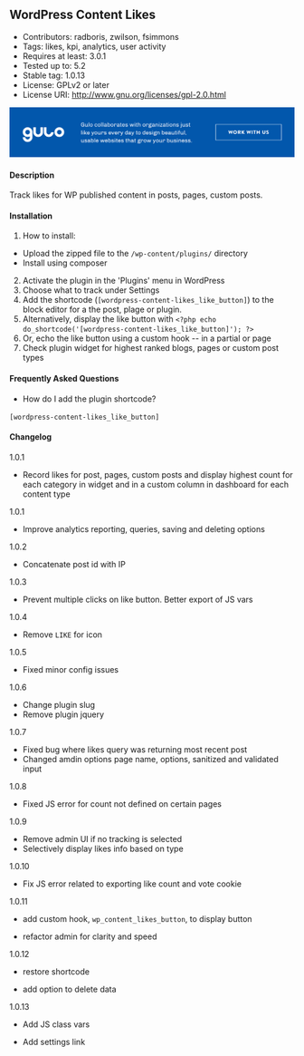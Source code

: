 
## WordPress Content Likes ## 

* Contributors: radboris, zwilson, fsimmons
* Tags: likes, kpi, analytics, user activity
* Requires at least: 3.0.1
* Tested up to: 5.2
* Stable tag: 1.0.13
* License: GPLv2 or later
* License URI: http://www.gnu.org/licenses/gpl-2.0.html


<a href="https://www.gulosolutions.com/?utm_source=github&utm_medium=website&utm_campaign=links">![Image](https://github.com/GuloSolutions/wp-content-likes/blob/master/public/images/banner-github.png)</a>


#### Description ####

Track likes for WP published content in posts, pages, custom posts.

#### Installation ####

1. How to install:

  * Upload the zipped file to the `/wp-content/plugins/` directory
  * Install using composer

2. Activate the plugin in the 'Plugins' menu in WordPress
3. Choose what to track under Settings
4. Add the shortcode (`[wordpress-content-likes_like_button]`) to the block editor for a the post, plage or plugin.
5. Alternatively, display the like button with `<?php echo do_shortcode('[wordpress-content-likes_like_button]'); ?>`
6. Or, echo the like button using a custom hook -- <?php echo wp_content_likes_button(); ?> in a partial or page
7. Check plugin widget for highest ranked blogs, pages or custom post types

#### Frequently Asked Questions ####

* How do I add the plugin shortcode?

`[wordpress-content-likes_like_button]`

#### Changelog #### 

1.0.1

* Record likes for post, pages, custom posts and display highest count for each category in widget and in a custom column in dashboard for each content type

1.0.1

* Improve analytics reporting, queries, saving and deleting options

1.0.2

* Concatenate post id with IP

1.0.3

* Prevent multiple clicks on like button. Better export of JS vars

1.0.4

* Remove `LIKE` for icon

1.0.5

* Fixed minor config issues

1.0.6

* Change plugin slug
* Remove plugin jquery

1.0.7

* Fixed bug where likes query was returning most recent post
* Changed amdin options page name, options, sanitized and validated input

1.0.8

* Fixed JS error for count not defined on certain pages

1.0.9

* Remove admin UI if no tracking is selected
* Selectively  display likes info based on type

1.0.10

* Fix JS error related to exporting like count and vote cookie

1.0.11

* add custom hook, `wp_content_likes_button`, to display button

* refactor admin for clarity and speed

1.0.12

* restore shortcode

* add option to delete data

1.0.13 

* Add JS class vars

* Add settings link


